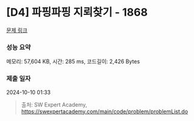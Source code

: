 # [D4] 파핑파핑 지뢰찾기 - 1868 

[문제 링크](https://swexpertacademy.com/main/code/problem/problemDetail.do?contestProbId=AV5LwsHaD1MDFAXc) 

### 성능 요약

메모리: 57,604 KB, 시간: 285 ms, 코드길이: 2,426 Bytes

### 제출 일자

2024-10-10 01:33



> 출처: SW Expert Academy, https://swexpertacademy.com/main/code/problem/problemList.do